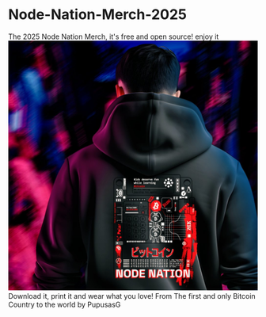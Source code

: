 # Node-Nation-Merch-2025
The 2025 Node Nation Merch, it's free and open source! enjoy it
![alt text](https://github.com/PupusasGame/Node-Nation-Merch-2025/blob/main/negra_.jpg)
Download it, print it and wear what you love!
From The first and only Bitcoin Country to the world by PupusasG
